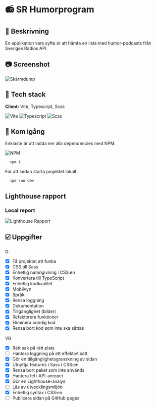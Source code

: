 # 📻 SR Humorprogram

## 📜 Beskrivning

En applikation vars syfte är att hämta en lista med humor-podcasts från Sveriges Radios API.

## 📷 Screenshot

![Skärmdump](https://i.ibb.co/9Vxygc8/poddar.png)

## 🚀 Tech stack

**Client:** Vite, Typescript, Scss

![Vite](https://img.shields.io/badge/Vite-B73BFE?style=for-the-badge&logo=vite&logoColor=FFD62E) ![Typescript](https://img.shields.io/badge/TypeScript-007ACC?style=for-the-badge&logo=typescript&logoColor=white) ![Scss](https://img.shields.io/badge/Sass-CC6699?style=for-the-badge&logo=sass&logoColor=white)

## 🏁 Kom igång

Enklaste är att ladda ner alla dependencies med NPM.

![NPM](https://img.shields.io/badge/npm-CB3837?style=for-the-badge&logo=npm&logoColor=white)

```bash
  npm i
```

För att sedan starta projektet lokalt:

```bash
  npm run dev
```

## Lighthouse rapport

### Local report

![Lighthouse Rapport](https://i.ibb.co/wdZhh39/tinywow-lighthouse-arbetsmetodik-16738347-1.jpg)

## ☑️ Uppgifter

G

- [x] Få projektet att funka
- [x] CSS till Sass
- [x] Enhetlig namngivning i CSS:en
- [x] Konvertera till TypeScript
- [x] Enhetlig kodkvalitet
- [x] Mobilvyn
- [x] Språk
- [x] Rensa loggning
- [x] Dokumentation
- [x] Tillgänglighet (bilder)
- [x] Refaktorera funktioner
- [x] Eliminera onödig kod
- [x] Rensa bort kod som inte ska sättas

VG

- [x] Rätt sak på rätt plats
- [ ] Hantera loggning på ett effektivt sätt
- [x] Gör en tillgänglighetsgranskning av sidan
- [x] Utnyttja features i Sass i CSS:en
- [x] Rensa bort paket som inte används
- [x] Hantera fel i API-anropet
- [x] Gör en Lighthouse-analys
- [ ] Läs av utvecklingsmiljön
- [x] Enhetlig syntax i CSS:en
- [ ] Publicera sidan på GitHub pages
